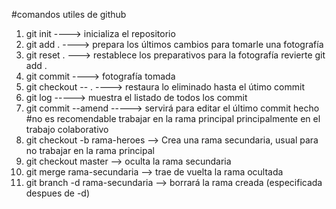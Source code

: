 #comandos utiles de github

1. git init   ----> inicializa el repositorio
2. git add .  ----> prepara los últimos cambios para tomarle una fotografía
3. git reset . ---> restablece los preparativos para la fotografía revierte git add . 
4. git commit ----> fotografía tomada       
5. git checkout -- . ----> restaura lo eliminado hasta el útimo commit
6. git log    -----> muestra el listado de todos los commit
7. git commit --amend -----> servirá para editar el último commit hecho
#no es recomendable trabajar en la rama principal principalmente en el trabajo colaborativo
8. git checkout -b rama-heroes --> Crea una rama secundaria, usual para no trabajar en la rama principal
9. git checkout master --> oculta la rama secundaria
10. git merge rama-secundaria --> trae de vuelta la rama ocultada
11. git branch -d rama-secundaria --> borrará la rama creada (especificada despues de -d)
